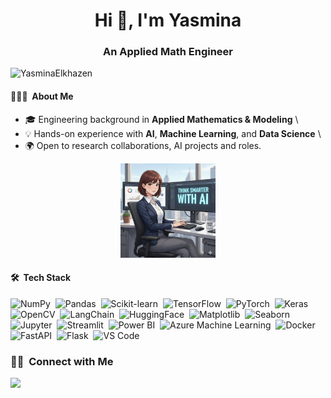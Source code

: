 <h1 align="center">Hi 👋, I'm Yasmina</h1>
<h3 align="center">An Applied Math Engineer</h3>

<p align="left"> <img src="https://komarev.com/ghpvc/?username=YasminaElkhazen&label=Profile%20views&color=0e75b6&style=flat" alt="YasminaElkhazen" /> </p>

#### 👨🏻‍💻 &nbsp;About Me

- 🎓 Engineering background in **Applied Mathematics & Modeling**  \
- 💡 Hands-on experience with **AI**, **Machine Learning**, and **Data Science** \  
- 🌍 Open to research collaborations, AI projects and roles.

<div align="center"><img src="Generated%20Image%20October%2030%2C%202025%20-%202_45PM.png" alt="Corporate Girl with AI" width="30%" height="30%" ></div>

#### 🛠 &nbsp;Tech Stack

![NumPy](https://img.shields.io/badge/-NumPy-05122A?style=flat&logo=numpy)&nbsp;
![Pandas](https://img.shields.io/badge/-Pandas-05122A?style=flat&logo=pandas)&nbsp;
![Scikit-learn](https://img.shields.io/badge/-Scikit--Learn-05122A?style=flat&logo=scikitlearn)&nbsp;
![TensorFlow](https://img.shields.io/badge/-TensorFlow-05122A?style=flat&logo=tensorflow)&nbsp;
![PyTorch](https://img.shields.io/badge/-PyTorch-05122A?style=flat&logo=pytorch)&nbsp;
![Keras](https://img.shields.io/badge/-Keras-05122A?style=flat&logo=keras)&nbsp;
![OpenCV](https://img.shields.io/badge/-OpenCV-05122A?style=flat&logo=opencv)&nbsp;
![LangChain](https://img.shields.io/badge/-LangChain-05122A?style=flat&logo=chainlink)&nbsp;
![HuggingFace](https://img.shields.io/badge/-Hugging%20Face-05122A?style=flat&logo=huggingface)&nbsp;
![Matplotlib](https://img.shields.io/badge/-Matplotlib-05122A?style=flat&logo=plotly)&nbsp;
![Seaborn](https://img.shields.io/badge/-Seaborn-05122A?style=flat&logo=python)&nbsp;
![Jupyter](https://img.shields.io/badge/-Jupyter-05122A?style=flat&logo=jupyter)&nbsp;
![Streamlit](https://img.shields.io/badge/-Streamlit-05122A?style=flat&logo=streamlit)&nbsp;
![Power BI](https://img.shields.io/badge/-Power%20BI-05122A?style=flat&logo=powerbi)&nbsp;
![Azure Machine Learning](https://img.shields.io/badge/-Azure%20ML-05122A?style=flat&logo=microsoft-azure)&nbsp;
![Docker](https://img.shields.io/badge/-Docker-05122A?style=flat&logo=docker)&nbsp;
![FastAPI](https://img.shields.io/badge/-FastAPI-05122A?style=flat&logo=fastapi)&nbsp;
![Flask](https://img.shields.io/badge/-Flask-05122A?style=flat&logo=flask)&nbsp;
![VS Code](https://img.shields.io/badge/-VS%20Code-05122A?style=flat&logo=visual-studio-code)&nbsp;

### 🤝🏻 &nbsp;Connect with Me
<a href="https://www.linkedin.com/in/yasmina-elkhazen/"><img src="https://img.shields.io/badge/Yasmina%20Elkhazen-0077B5?style=flat&logo=Linkedin&logoColor=white"/></a>

